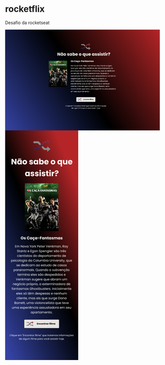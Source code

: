 # rocketflix
Desafio da rocketseat

<p>
  <img src="https://github.com/Wollace-Buarque/rocketflix/blob/main/src/assets/Screenshot_1.png?raw=true" width="590" align="center" />
  <img src="https://github.com/Wollace-Buarque/rocketflix/blob/main/src/assets/Screenshot_2.png?raw=true" align="center"/>
</p>
